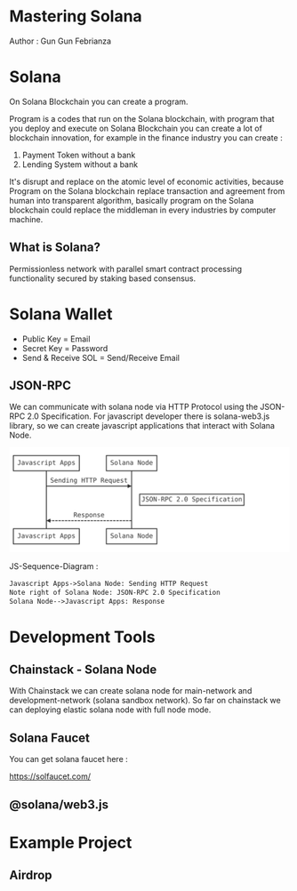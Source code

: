 # Mastering Solana

Author : Gun Gun Febrianza



# Solana

On Solana Blockchain you can create a program.

Program is a codes that run on the Solana blockchain, with program that you deploy and execute on Solana Blockchain you can create a lot of blockchain innovation, for example in the finance industry you can create :

1. Payment Token without a bank
2. Lending System without a bank

It's disrupt and replace on the atomic level of economic activities, because Program on the Solana blockchain replace transaction and agreement from human into transparent algorithm, basically program on the Solana blockchain could replace the middleman in every industries by computer machine.



## What is Solana?

Permissionless network with parallel smart contract processing functionality secured by staking based consensus.



# Solana Wallet

- Public Key = Email
- Secret Key = Password
- Send & Receive SOL = Send/Receive Email



## JSON-RPC 

We can communicate with solana node via HTTP Protocol using the JSON-RPC 2.0 Specification. For javascript developer there is solana-web3.js library, so we can create javascript applications that interact with Solana Node.

<img src="assets/JSON-RPC.svg" style="zoom:110%;" />

JS-Sequence-Diagram :

```
Javascript Apps->Solana Node: Sending HTTP Request
Note right of Solana Node: JSON-RPC 2.0 Specification
Solana Node-->Javascript Apps: Response
```



# Development Tools



## Chainstack - Solana Node

With Chainstack we can create solana node for main-network and development-network (solana sandbox network). So far on chainstack we can deploying elastic solana node with full node mode.



## Solana Faucet

You can get solana faucet here :

https://solfaucet.com/



## @solana/web3.js





# Example Project



## Airdrop

